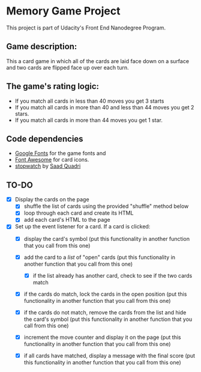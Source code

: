 # Memory Game Project

This project is part of Udacity's Front End Nanodegree Program.

## Game description:

This a card game in which all of the cards are laid face down on a surface and two cards are flipped face up over each turn.

## The game's rating logic:

* If you match all cards in less than 40 moves you get 3 starts
* If you match all cards in more than 40 and less than 44 moves you get 2 stars.
* If you match all cards in more than 44 moves you get 1 star.

## Code dependencies

+ [Google Fonts](https://fonts.google.com/) for the game fonts and
+ [Font Awesome](https://fontawesome.com/) for card icons.
+ [stopwatch](https://gist.github.com/anonymous/fe5cdd7e9cd14fea796b27d19f8d1cb6#file-stopwatch-js) by [Saad Quadri](https://github.com/saadq)

## TO-DO
- [x] Display the cards on the page
  - [x] shuffle the list of cards using the provided "shuffle" method below
  - [x] loop through each card and create its HTML
  - [x] add each card's HTML to the page
- [x] Set up the event listener for a card. If a card is clicked:
  - [x] display the card's symbol (put this functionality in another function that you call from this one)
  - [x] add the card to a *list* of "open" cards (put this functionality in another function that you call from this one)
    - [x] if the list already has another card, check to see if the two cards match
  - [x] if the cards do match, lock the cards in the open position (put this functionality in another function that you call from this one)
  - [x] if the cards do not match, remove the cards from the list and hide the card's symbol (put this functionality in another function that you call from this one)
  - [x] increment the move counter and display it on the page (put this functionality in another function that you call from this one)
  - [x] if all cards have matched, display a message with the final score (put this functionality in another function that you call from this one)


[//]: # (## Table of Contents)

[//]: # (## Instructions)

[//]: # (The starter project has some HTML and CSS styling to display a static version of the Memory Game project. You'll need to convert this project from a static project to an interactive one. This will require modifying the HTML and CSS files, but primarily the JavaScript file.)

[//]: # (To get started, open `js/app.js` and start building out the app's functionality)

[//]: # (For specific, detailed instructions, look at the project instructions in the Udacity Classroom * https://classroom.udacity.com/me.)

